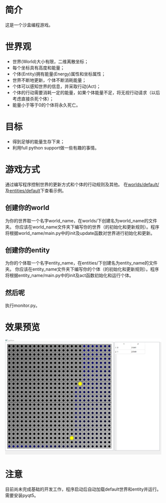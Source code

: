 # 简介
这是一个沙盒编程游戏。

# 世界观
* 世界(World)大小有限，二维离散坐标；
* 每个坐标具有高度和能量；
* 个体(Entity)拥有能量(Energy)属性和坐标属性；
* 世界不断地更新，个体不断消耗能量；
* 个体可以感知世界的信息，并采取行动(Act)；
* 个体的行动需要消耗一定的能量，如果个体能量不足，将无视行动请求（以后考虑直接杀死个体）；
* 能量小于等于0的个体将永久死亡。

# 目标
* 得到足够的能量生存下来；
* 利用full python support做一些有趣的事情。

# 游戏方式
通过编写程序控制世界的更新方式和个体的行动规则及其他。
在[worlds/default/](https://github.com/faultrit/DigitalWorld/tree/master/worlds/default)及[entities/default](https://github.com/faultrit/DigitalWorld/tree/master/entities/default)下查看示例。
## 创建你的world
为你的世界取一个名字world_name，在worlds/下创建名为world_name的文件夹。
你应该在world_name文件夹下编写你的世界（的初始化和更新规则）。程序将根据world_name/main.py中的init及update函数对世界进行初始化和更新。
## 创建你的entity
为你的个体取一个名字entity_name，在entities/下创建名为entity_name的文件夹。
你应该在entity_name文件夹下编写你的个体（的初始化和更新规则）。程序将根据entity_name/main.py中的init及act函数初始化和运行个体。
## 然后呢
执行monitor.py。

# 效果预览

![](./snapshots/snapshot1.png)

# 注意
目前尚未完成基础的开发工作，程序启动后自动加载default世界和entity并运行。
需要安装pyqt5。
